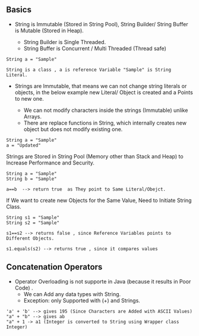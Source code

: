 <h2> Basics </h2>

* String is Immutable (Stored in String Pool), String Builder/ String Buffer is Mutable (Stored in Heap).

    * String Builder is Single Threaded.
    * String Buffer is Concurrent / Multi Threaded (Thread safe)

```
String a = "Sample"

String is a class , a is reference Variable "Sample" is String Literal.
```
* Strings are Immutable, that means we can not change string literals or objects, in the below example new Literal/ Object is created and a Points to new one.

    * We can not modify characters inside the strings (Immutable) unlike Arrays. 
    * There are replace functions in String, which internally creates new object but does not modify existing one.

```
String a = "Sample"
a = "Updated"
```

Strings are Stored in String Pool (Memory other than Stack and Heap) to Increase Performance and Security.

```
String a = "Sample"
String b = "Sample"

a==b  --> return true  as They point to Same Literal/Obejct.
```

If We want to create new Objects for the Same Value, Need to Initiate String Class.

```
String s1 = "Sample"
String s2 = "Sample"

s1==s2 --> returns false , since Reference Variables points to Different Objects.

s1.equals(s2) --> returns true , since it compares values
```
<h2> Concatenation Operators </h2>

* Operator Overloading is not supporte in Java (because it results in Poor Code) . 
    * We can Add any data types with String.
    * Exception: only Supported with (+) and Strings.
```
'a' + 'b' --> gives 195 (Since Characters are Added with ASCII Values)
"a" + "b" --> gives ab
"a" + 1 -> a1 (Integer is converted to String using Wrapper class Integer)
```

